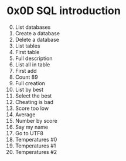 # 0x0D SQL introduction

0. List databases 
1. Create a database
2. Delete a database 
3. List tables 
4. First table 
5. Full description 
6. List all in table 
7. First add
8. Count 89 
9. Full creation 
10. List by best 
11. Select the best 
12. Cheating is bad 
13. Score too low 
14. Average 
15. Number by score 
16. Say my name
17. Go to UTF8 
18. Temperatures #0
19. Temperatures #1 
20. Temperatures #2 